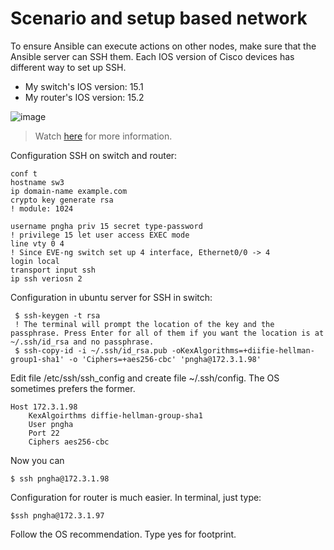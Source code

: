 # Scenario and setup based network

To ensure Ansible can execute actions on other nodes, make sure that the Ansible server can SSH them. Each IOS version of Cisco devices has different way to set up SSH.
- My switch's IOS version: 15.1
- My router's IOS version: 15.2



![image](https://user-images.githubusercontent.com/93396414/206422327-590f5bcc-3436-41ce-b102-c3a30da1e71f.png)

> Watch [here] for more information.

Configuration SSH on switch and router: 

    conf t
    hostname sw3
    ip domain-name example.com
    crypto key generate rsa 
    ! module: 1024
    
    username pngha priv 15 secret type-password
    ! privilege 15 let user access EXEC mode
    line vty 0 4 
    ! Since EVE-ng switch set up 4 interface, Ethernet0/0 -> 4
    login local
    transport input ssh
    ip ssh veriosn 2

Configuration in ubuntu server for SSH in switch:

     $ ssh-keygen -t rsa
     ! The terminal will prompt the location of the key and the passphrase. Press Enter for all of them if you want the location is at ~/.ssh/id_rsa and no passphrase.
     $ ssh-copy-id -i ~/.ssh/id_rsa.pub -oKexAlgorithms=+diifie-hellman-group1-sha1' -o 'Ciphers=+aes256-cbc' 'pngha@172.3.1.98'
     
Edit file /etc/ssh/ssh_config and create file ~/.ssh/config. The OS sometimes prefers the former. 
    
    Host 172.3.1.98
        KexAlgoirthms diffie-hellman-group-sha1
        User pngha
        Port 22
        Ciphers aes256-cbc
 
 Now you can 
    
    $ ssh pngha@172.3.1.98

Configuration for router is much easier. In terminal, just type:

    $ssh pngha@172.3.1.97
    
Follow the OS recommendation. Type yes for footprint.


[here]: https://github.com/PNg-HA/Network-Administration/tree/main/VLAN_access_Internet
